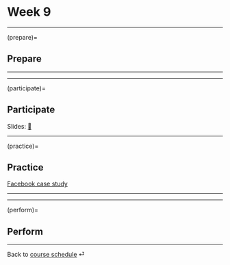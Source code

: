 # Week 9


---

(prepare)=
## Prepare



---

---


(participate)=
## Participate

Slides: [📑](https://drive.google.com/file/d/1071T8Mn8Es6CXVMSbI_AWtG-VLG5gwZZ/view?usp=sharing)




---


(practice)=
## Practice


[Facebook case study](https://docs.google.com/spreadsheets/d/1yYPmuu3A9RVkRG_TLyh0uftBQI-PbQeWjj_jmNpWSM4/edit?usp=sharing)

---

---

(perform)=
## Perform


---

Back to [course schedule](../docs/course-schedule.md) ⏎
